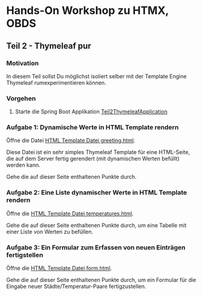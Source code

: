 # Hands-On Workshop zu HTMX, OBDS

## Teil 2 - Thymeleaf pur

### Motivation

In diesem Teil sollst Du möglichst isoliert selber mit der Template Engine Thymeleaf rumexperimentieren können.

### Vorgehen

1. Starte die Spring Boot Applikation [Teil2ThymeleafApplication](src/main/java/ch/obds/tutorial/Teil2ThymeleafApplication.java)


### Aufgabe 1: Dynamische Werte in HTML Template rendern

Öffne die Datei [HTML Template Datei greeting.html](src/main/resources/templates/greeting.html).

Diese Datei ist ein sehr simples Thymeleaf Template für eine HTML-Seite, die auf dem Server fertig gerendert (mit dynamischen Werten befüllt) werden kann.

Gehe die auf dieser Seite enthaltenen Punkte durch.


### Aufgabe 2: Eine Liste dynamischer Werte in HTML Template rendern

Öffne die [HTML Template Datei temperatures.html](src/main/resources/templates/temperatures.html).

Gehe die auf dieser Seite enthaltenen Punkte durch, um eine Tabelle mit einer Liste von Werten zu befüllen.


### Aufgabe 3: Ein Formular zum Erfassen von neuen Einträgen fertigstellen

Öffne die [HTML Template Datei form.html](src/main/resources/templates/form.html).

Gehe die auf dieser Seite enthaltenen Punkte durch, um ein Formular für die Eingabe neuer Städte/Temperatur-Paare fertigzustellen.
